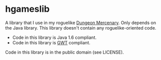# hgameslib

A library that I use in my roguelike [Dungeon Mercenary](http://www.schplaf.org/hgames). Only depends on the Java library. This library doesn't contain any roguelike-oriented code.

* Code in this library is Java 1.6 compliant.
* Code in this library is [GWT](www.gwtproject.org/) compliant.

Code in this library is in the public domain (see LICENSE).
